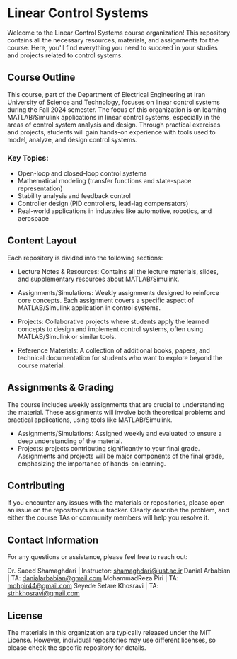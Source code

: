 # Linear Control Systems
Welcome to the Linear Control Systems course organization! This repository contains all the necessary resources, materials, and assignments for the course. Here, you'll find everything you need to succeed in your studies and projects related to control systems.

## Course Outline
This course, part of the Department of Electrical Engineering at Iran University of Science and Technology, focuses on linear control systems during the Fall 2024 semester.
The focus of this organization is on learning MATLAB/Simulink applications in linear control systems, especially in the areas of control system analysis and design. Through practical exercises and projects, students will gain hands-on experience with tools used to model, analyze, and design control systems.

### Key Topics:
* Open-loop and closed-loop control systems
* Mathematical modeling (transfer functions and state-space representation)
* Stability analysis and feedback control
* Controller design (PID controllers, lead-lag compensators)
* Real-world applications in industries like automotive, robotics, and aerospace

## Content Layout
Each repository is divided into the following sections:

* Lecture Notes & Resources: Contains all the lecture materials, slides, and supplementary resources about MATLAB/Simulink.

* Assignments/Simulations: Weekly assignments designed to reinforce core concepts. Each assignment covers a specific aspect of MATLAB/Simulink application in control systems.

* Projects: Collaborative projects where students apply the learned concepts to design and implement control systems, often using MATLAB/Simulink or similar tools.

* Reference Materials: A collection of additional books, papers, and technical documentation for students who want to explore beyond the course material.

## Assignments & Grading
The course includes weekly assignments that are crucial to understanding the material. These assignments will involve both theoretical problems and practical applications, using tools like MATLAB/Simulink.

* Assignments/Simulations: Assigned weekly and evaluated to ensure a deep understanding of the material.
* Projects: projects contributing significantly to your final grade.
Assignments and projects will be major components of the final grade, emphasizing the importance of hands-on learning.

## Contributing
If you encounter any issues with the materials or repositories, please open an issue on the repository’s issue tracker. Clearly describe the problem, and either the course TAs or community members will help you resolve it.

## Contact Information
For any questions or assistance, please feel free to reach out:

Dr. Saeed Shamaghdari | Instructor: shamaghdari@iust.ac.ir
Danial Arbabian | TA: danialarbabian@gmail.com
MohammadReza Piri | TA: mohpir44@gmail.com
Seyede Setare Khosravi | TA: strhkhosravi@gmail.com

## License
The materials in this organization are typically released under the MIT License. However, individual repositories may use different licenses, so please check the specific repository for details.